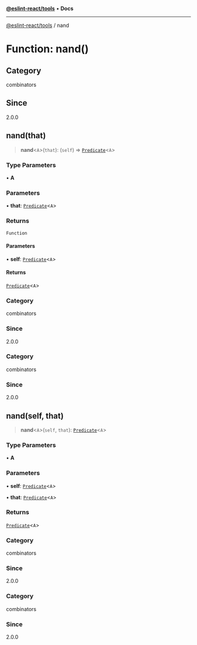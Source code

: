 [**@eslint-react/tools**](../README.md) • **Docs**

***

[@eslint-react/tools](../README.md) / nand

# Function: nand()

## Category

combinators

## Since

2.0.0

## nand(that)

> **nand**\<`A`\>(`that`): (`self`) => [`Predicate`](../interfaces/Predicate.md)\<`A`\>

### Type Parameters

• **A**

### Parameters

• **that**: [`Predicate`](../interfaces/Predicate.md)\<`A`\>

### Returns

`Function`

#### Parameters

• **self**: [`Predicate`](../interfaces/Predicate.md)\<`A`\>

#### Returns

[`Predicate`](../interfaces/Predicate.md)\<`A`\>

### Category

combinators

### Since

2.0.0

### Category

combinators

### Since

2.0.0

## nand(self, that)

> **nand**\<`A`\>(`self`, `that`): [`Predicate`](../interfaces/Predicate.md)\<`A`\>

### Type Parameters

• **A**

### Parameters

• **self**: [`Predicate`](../interfaces/Predicate.md)\<`A`\>

• **that**: [`Predicate`](../interfaces/Predicate.md)\<`A`\>

### Returns

[`Predicate`](../interfaces/Predicate.md)\<`A`\>

### Category

combinators

### Since

2.0.0

### Category

combinators

### Since

2.0.0
